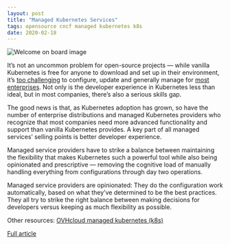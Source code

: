 ```yaml
---
layout: post
title: "Managed Kubernetes Services"
tags: opensource cncf managed kubernetes k8s
date: 2020-02-18
---
```


![Welcome on board image](https://cdn.thenewstack.io/media/2020/02/e1ab6bbe-dock-1846008_640.jpg)

It’s not an uncommon problem for open-source projects — while vanilla Kubernetes is free for anyone 
to download and set up in their environment, it’s 
[too challenging](https://thenewstack.io/improving-developer-happiness-on-kubernetes-but-first-who-does-configuration/) 
to configure, update and generally manage for 
[most enterprises](https://thenewstack.io/qa-cncf-app-delivery-sig-chairs-talk-developer-experience-and-kubernetes/). 
Not only is the developer experience in Kubernetes less than ideal, but in most companies, there’s also a serious skills gap.

The good news is that, as Kubernetes adoption has grown, so have the number of enterprise distributions and 
managed Kubernetes providers who recognize that most companies need more advanced functionality and support 
than vanilla Kubernetes provides. A key part of all managed services’ selling points is better developer experience.

Managed service providers have to strike a balance between maintaining the flexibility that makes Kubernetes 
such a powerful tool while also being opinionated and prescriptive — removing the cognitive load of manually 
handling everything from configurations through day two operations.

Managed service providers are opinionated: They do the configuration work automatically, based on what 
they’ve determined to be the best practices. They all try to strike the right balance between making 
decisions for developers versus keeping as much flexibility as possible.

Other resources:
[OVHcloud managed kubernetes (k8s)](https://www.ovhcloud.com/en-ca/public-cloud/kubernetes/)

[Full article](https://thenewstack.io/managed-kubernetes-services-make-k8s-simple-for-platform-teams-and-app-developers/)
